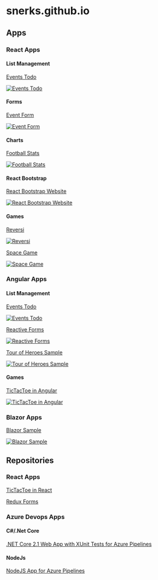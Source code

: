 # snerks.github.io

## Apps

### React Apps

#### List Management

[Events Todo](https://snerks.github.io/recommended-shows-ts01/ "Recommended Shows")

[![Events Todo](/images/recommended-shows-01.300.png)](https://snerks.github.io/recommended-shows-ts01/)

#### Forms

[Event Form](https://snerks.github.io/react-formik-ts01/ "Event Form")

[![Event Form](/images/react-formik-ts01.300.png)](https://snerks.github.io/react-formik-ts01/)

#### Charts

[Football Stats](https://snerks.github.io/football-stats-03/ "Football Stats")

[![Football Stats](/images/football-stats-01.300.png)](https://snerks.github.io/football-stats-03/)

#### React Bootstrap

[React Bootstrap Website](https://snerks.github.io/react-bootstrap-ts-website/ "React Bootstrap Website")

[![React Bootstrap Website](/images/react-bootstrap-site-01.300.png)](https://snerks.github.io/react-bootstrap-ts-website/)

#### Games

[Reversi](https://snerks.github.io/react-reversi-ts/ "Reversi")

[![Reversi](/images/reversi.react.02.300.png)](https://snerks.github.io/react-reversi-ts/)

[Space Game](https://snerks.github.io/asteroids-react-ts-01/ "Space Game")

[![Space Game](/images/space-game.01.300.png)](https://snerks.github.io/asteroids-react-ts-01/)

### Angular Apps

#### List Management

[Events Todo](https://snerks.github.io/recommended-shows-ng01/ "Recommended Shows")

[![Events Todo](/images/recommended-shows-01.300.png)](https://snerks.github.io/recommended-shows-ng01/)

[Reactive Forms](https://snerks.github.io/reactive-forms01/ "Reactive Forms")

[![Reactive Forms](/images/reactive-forms01.300.png)](https://snerks.github.io/reactive-forms01/)

[Tour of Heroes Sample](https://snerks.github.io/angular-tour-of-heroes/ "Tour of Heroes Sample")

[![Tour of Heroes Sample](/images/ng-tour-of-heroes-01.300.png)](https://snerks.github.io/angular-tour-of-heroes/ "Tour of Heroes Sample")

#### Games

[TicTacToe in Angular](https://snerks.github.io/tictactoeng1/ "TicTacToe in Angular")

[![TicTacToe in Angular](/images/tictactoe-ng-01.300.png)](https://snerks.github.io/tictactoeng1/)

### Blazor Apps

[Blazor Sample](https://snerks.github.io/BlazorApp1/ "Blazor Sample")

[![Blazor Sample](/images/blazor-app-01.300.png)](https://snerks.github.io/BlazorApp1/)

## Repositories

### React Apps

[TicTacToe in React](https://github.com/snerks/tictactoereact1/ "TicTacToe in React")

[Redux Forms](https://github.com/snerks/redux-form-1/ "Redux Forms")

### Azure Devops Apps

#### C#/.Net Core

[.NET Core 2.1 Web App with XUnit Tests for Azure Pipelines](https://github.com/snerks/CoreWebAppXUnit1/)

#### NodeJs

[NodeJS App for Azure Pipelines](https://github.com/snerks/pipelines-javascript/)
